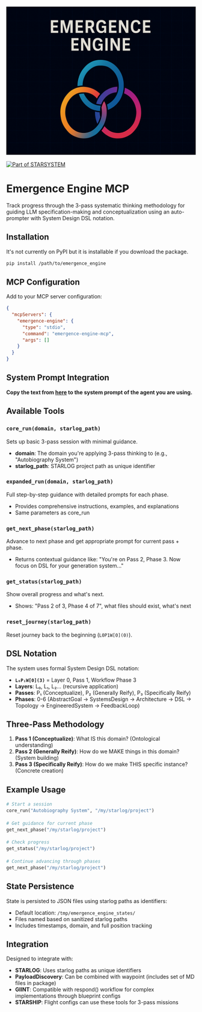 ![](https://raw.githubusercontent.com/sancovp/emergence-engine/refs/heads/master/ee_img.png)

[![Part of STARSYSTEM](https://img.shields.io/badge/Part%20of-STARSYSTEM-blue)](https://github.com/sancovp/starsystem-metarepo)

# Emergence Engine MCP

Track progress through the 3-pass systematic thinking methodology for guiding LLM specification-making and conceptualization using an auto-prompter with System Design DSL notation.

## Installation

It's not currently on PyPI but it is installable if you download the package.

```bash
pip install /path/to/emergence_engine
```

## MCP Configuration

Add to your MCP server configuration:

```json
{
  "mcpServers": {
    "emergence-engine": {
      "type": "stdio",
      "command": "emergence-engine-mcp",
      "args": []
    }
  }
}
```

## System Prompt Integration

**Copy the text from [here](https://github.com/sancovp/emergence-engine/blob/master/emergence_engine/3_pass_autonomous_research_system_v01/diagrams/00_complete_system_topology.md) to the system prompt of the agent you are using.**

## Available Tools

### `core_run(domain, starlog_path)`
Sets up basic 3-pass session with minimal guidance.
- **domain**: The domain you're applying 3-pass thinking to (e.g., "Autobiography System")
- **starlog_path**: STARLOG project path as unique identifier

### `expanded_run(domain, starlog_path)`  
Full step-by-step guidance with detailed prompts for each phase.
- Provides comprehensive instructions, examples, and explanations
- Same parameters as core_run

### `get_next_phase(starlog_path)`
Advance to next phase and get appropriate prompt for current pass + phase.
- Returns contextual guidance like: "You're on Pass 2, Phase 3. Now focus on DSL for your generation system..."

### `get_status(starlog_path)`
Show overall progress and what's next.
- Shows: "Pass 2 of 3, Phase 4 of 7", what files should exist, what's next

### `reset_journey(starlog_path)`
Reset journey back to the beginning (`L0P1W[0](0)`).

## DSL Notation

The system uses formal System Design DSL notation:
- **`L₀P₁W[0](3)`** = Layer 0, Pass 1, Workflow Phase 3
- **Layers**: L₀, L₁, L₂... (recursive application)
- **Passes**: P₁ (Conceptualize), P₂ (Generally Reify), P₃ (Specifically Reify)  
- **Phases**: 0-6 (AbstractGoal → SystemsDesign → Architecture → DSL → Topology → EngineeredSystem → FeedbackLoop)

## Three-Pass Methodology

1. **Pass 1 (Conceptualize)**: What IS this domain? (Ontological understanding)
2. **Pass 2 (Generally Reify)**: How do we MAKE things in this domain? (System building)
3. **Pass 3 (Specifically Reify)**: How do we make THIS specific instance? (Concrete creation)

## Example Usage

```python
# Start a session
core_run("Autobiography System", "/my/starlog/project")

# Get guidance for current phase  
get_next_phase("/my/starlog/project")

# Check progress
get_status("/my/starlog/project")

# Continue advancing through phases
get_next_phase("/my/starlog/project")
```

## State Persistence

State is persisted to JSON files using starlog paths as identifiers:
- Default location: `/tmp/emergence_engine_states/`
- Files named based on sanitized starlog paths
- Includes timestamps, domain, and full position tracking

## Integration

Designed to integrate with:
- **STARLOG**: Uses starlog paths as unique identifiers
- **PayloadDiscovery**: Can be combined with waypoint (includes set of MD files in package) 
- **GIINT**: Compatible with respond() workflow for complex implementations through blueprint configs
- **STARSHIP**: Flight configs can use these tools for 3-pass missions

